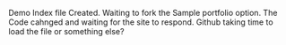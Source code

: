 Demo Index file Created.
Waiting to fork the Sample portfolio option.
The Code cahnged and waiting for the site to respond.
Github taking time to load the file or something else?
